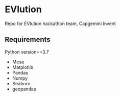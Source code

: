 # EVlution
Repo for EVlution hackathon team, Capgemini Invent


## Requirements

Python version==3.7

- Mesa
- Matplotlib
- Pandas
- Numpy
- Seaborn
- geopandas
